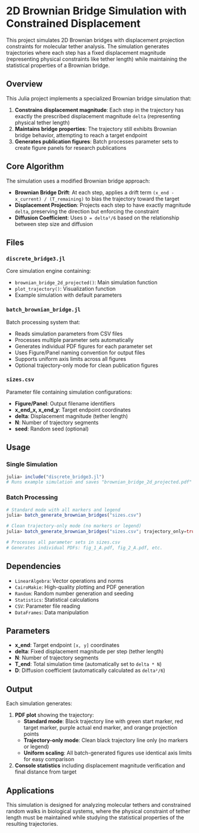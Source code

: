 # 2D Brownian Bridge Simulation with Constrained Displacement

This project simulates 2D Brownian bridges with displacement projection constraints for molecular tether analysis. The simulation generates trajectories where each step has a fixed displacement magnitude (representing physical constraints like tether length) while maintaining the statistical properties of a Brownian bridge.

## Overview

This Julia project implements a specialized Brownian bridge simulation that:

1. **Constrains displacement magnitude**: Each step in the trajectory has exactly the prescribed displacement magnitude `delta` (representing physical tether length)
2. **Maintains bridge properties**: The trajectory still exhibits Brownian bridge behavior, attempting to reach a target endpoint
3. **Generates publication figures**: Batch processes parameter sets to create figure panels for research publications

## Core Algorithm

The simulation uses a modified Brownian bridge approach:

- **Brownian Bridge Drift**: At each step, applies a drift term `(x_end - x_current) / (T_remaining)` to bias the trajectory toward the target
- **Displacement Projection**: Projects each step to have exactly magnitude `delta`, preserving the direction but enforcing the constraint
- **Diffusion Coefficient**: Uses `D = delta²/6` based on the relationship between step size and diffusion

## Files

### `discrete_bridge3.jl`
Core simulation engine containing:
- `brownian_bridge_2d_projected()`: Main simulation function
- `plot_trajectory()`: Visualization function
- Example simulation with default parameters

### `batch_brownian_bridge.jl`
Batch processing system that:
- Reads simulation parameters from CSV files
- Processes multiple parameter sets automatically
- Generates individual PDF figures for each parameter set
- Uses Figure/Panel naming convention for output files
- Supports uniform axis limits across all figures
- Optional trajectory-only mode for clean publication figures

### `sizes.csv`
Parameter file containing simulation configurations:
- **Figure/Panel**: Output filename identifiers
- **x_end_x, x_end_y**: Target endpoint coordinates
- **delta**: Displacement magnitude (tether length)
- **N**: Number of trajectory segments
- **seed**: Random seed (optional)

## Usage

### Single Simulation
```julia
julia> include("discrete_bridge3.jl")
# Runs example simulation and saves "brownian_bridge_2d_projected.pdf"
```

### Batch Processing
```julia
# Standard mode with all markers and legend
julia> batch_generate_brownian_bridges("sizes.csv")

# Clean trajectory-only mode (no markers or legend)
julia> batch_generate_brownian_bridges("sizes.csv"; trajectory_only=true)

# Processes all parameter sets in sizes.csv
# Generates individual PDFs: fig_1_A.pdf, fig_2_A.pdf, etc.
```

## Dependencies

- `LinearAlgebra`: Vector operations and norms
- `CairoMakie`: High-quality plotting and PDF generation
- `Random`: Random number generation and seeding
- `Statistics`: Statistical calculations
- `CSV`: Parameter file reading
- `DataFrames`: Data manipulation

## Parameters

- **x_end**: Target endpoint `[x, y]` coordinates
- **delta**: Fixed displacement magnitude per step (tether length)
- **N**: Number of trajectory segments
- **T_end**: Total simulation time (automatically set to `delta * N`)
- **D**: Diffusion coefficient (automatically calculated as `delta²/6`)

## Output

Each simulation generates:
1. **PDF plot** showing the trajectory:
   - **Standard mode**: Black trajectory line with green start marker, red target marker, purple actual end marker, and orange projection points
   - **Trajectory-only mode**: Clean black trajectory line only (no markers or legend)
   - **Uniform scaling**: All batch-generated figures use identical axis limits for easy comparison
2. **Console statistics** including displacement magnitude verification and final distance from target

## Applications

This simulation is designed for analyzing molecular tethers and constrained random walks in biological systems, where the physical constraint of tether length must be maintained while studying the statistical properties of the resulting trajectories.